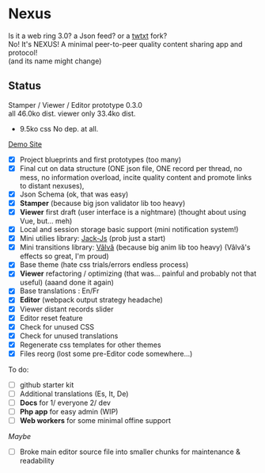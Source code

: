 # Nexus

Is it a web ring 3.0? a Json feed? or a [twtxt](https://github.com/buckket/twtxt) fork?  
No! It's NEXUS! A minimal peer-to-peer quality content sharing app and protocol!  
(and its name might change)

## Status

Stamper / Viewer / Editor prototype 0.3.0  
all 46.0ko dist.
viewer only 33.4ko dist. 
+ 9.5ko css
No dep. at all.

[Demo Site](https://i-is-as-i-does.github.io/Nexus/)

- [x] Project blueprints and first prototypes (too many)
- [x] Final cut on data structure (ONE json file, ONE record per thread, no mess, no information overload, incite quality content and promote links to distant nexuses),
- [x] Json Schema (ok, that was easy)
- [x] **Stamper** (because big json validator lib too heavy)
- [x] **Viewer** first draft (user interface is a nightmare) (thought about using Vue, but... meh)
- [x] Local and session storage basic support (mini notification system!)
- [x] Mini utilies library: [Jack-Js](https://github.com/I-is-as-I-does/Jack-Js) (prob just a start)
- [x] Mini transitions library: [Vâlvă](https://github.com/I-is-as-I-does/Valva) (because big anim lib too heavy) (Vâlvă's effects so great, I'm proud)
- [x] Base theme (hate css trials/errors endless process)
- [x] **Viewer** refactoring / optimizing (that was... painful and probably not that useful) (aaand done it again)
- [x] Base translations : En/Fr
- [x] **Editor** (webpack output strategy headache)
- [x] Viewer distant records slider
- [x] Editor reset feature
- [x] Check for unused CSS
- [x] Check for unused translations
- [x] Regenerate css templates for other themes
- [x] Files reorg (lost some pre-Editor code somewhere...)

To do:

- [ ] github starter kit
- [ ] Additional translations (Es, It, De)
- [ ] **Docs** for 1/ everyone 2/ dev
- [ ] **Php app** for easy admin (WIP)
- [ ] **Web workers** for some minimal offine support

*Maybe*
- [ ] Broke main editor source file into smaller chunks for maintenance & readability
